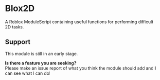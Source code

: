 # Blox2D
A Roblox ModuleScript containing useful functions for performing difficult 2D tasks.

## Support
This module is still in an early stage.<br>

<b>Is there a feature you are seeking?</b><br>
Please make an issue report of what you think the module should add and I can see what I can do!
